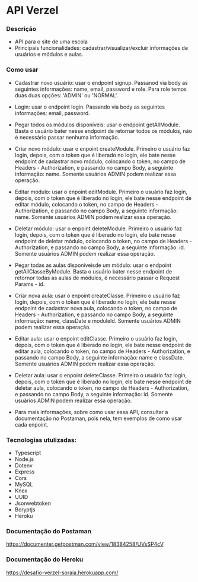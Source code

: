 # API Verzel

### Descrição
- API para o site de uma escola
- Principais funcionalidades: cadastrar/visualizar/excluir informações de usuários e módulos e aulas. 

### Como usar

- Cadastrar novo usuário: usar o endpoint signup. Passanod via body as seguintes informações: name, email, password e role. Para role temos duas duas opções: 'ADMIN' ou 'NORMAL'.

- Login: usar o endpoint login. Passando via body as seguintes informações: email, password.

- Pegar todos os módulos disponíveis: usar o endpoint getAllModule. Basta o usuário bater nesse endpoint de retornar todos os módulos, não é necessário passar nenhuma informação. 

- Criar novo módulo: usar o enpoint createModule. Primeiro o usuário faz login, depois, com o token que é liberado no login, ele bate nesse endpoint de cadastrar novo módulo, colocando o token, no campo de Headers - Authorization, e passando no campo Body, a seguinte informação: name. Somente usuários ADMIN podem realizar essa operação.

- Editar módulo: usar o enpoint editModule. Primeiro o usuário faz login, depois, com o token que é liberado no login, ele bate nesse endpoint de editar módulo, colocando o token, no campo de Headers - Authorization, e passando no campo Body, a seguinte informação: name. Somente usuários ADMIN podem realizar essa operação.

- Deletar módulo: usar o enpoint deleteModule. Primeiro o usuário faz login, depois, com o token que é liberado no login, ele bate nesse endpoint de deletar módulo, colocando o token, no campo de Headers - Authorization, e passando no campo Body, a seguinte informação: id. Somente usuários ADMIN podem realizar essa operação.

- Pegar todas as aulas disponíveisde um módulo: usar o endpoint getAllClasseByModule. Basta o usuário bater nesse endpoint de retornor todas as aulas de módulos, é necessário passar o Request Params - id.

- Criar nova aula: usar o enpoint createClasse. Primeiro o usuário faz login, depois, com o token que é liberado no login, ele bate nesse endpoint de cadastrar nova aula, colocando o token, no campo de Headers - Authorization, e passando no campo Body, a seguinte informação: name, classDate e moduleId. Somente usuários ADMIN podem realizar essa operação.

- Editar aula: usar o enpoint editClasse. Primeiro o usuário faz login, depois, com o token que é liberado no login, ele bate nesse endpoint de editar aula, colocando o token, no campo de Headers - Authorization, e passando no campo Body, a seguinte informação: name e classDate. Somente usuários ADMIN podem realizar essa operação.

- Deletar aula: usar o enpoint deleteClasse. Primeiro o usuário faz login, depois, com o token que é liberado no login, ele bate nesse endpoint de deletar aula, colocando o token, no campo de Headers - Authorization, e passando no campo Body, a seguinte informação: id. Somente usuários ADMIN podem realizar essa operação.

* Para mais informações, sobre como usar essa API, consultar a documentação no Postaman, pois nela, tem exemplos de como usar cada enpoint.


### Tecnologias utulizadas:
- Typescript
- Node.js
- Dotenv
- Express
- Cors
- MySQL
- Knex
- UUID
- Jsonwebtoken
- Bcryptjs
- Heroku

### Documentação do Postaman
https://documenter.getpostman.com/view/18384258/UVsSP4cV

### Documentação do Heroku
https://desafio-verzel-soraia.herokuapp.com/
